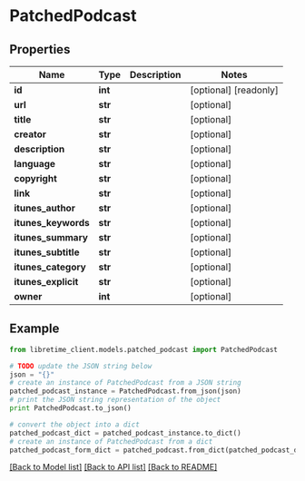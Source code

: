 # PatchedPodcast


## Properties
Name | Type | Description | Notes
------------ | ------------- | ------------- | -------------
**id** | **int** |  | [optional] [readonly] 
**url** | **str** |  | [optional] 
**title** | **str** |  | [optional] 
**creator** | **str** |  | [optional] 
**description** | **str** |  | [optional] 
**language** | **str** |  | [optional] 
**copyright** | **str** |  | [optional] 
**link** | **str** |  | [optional] 
**itunes_author** | **str** |  | [optional] 
**itunes_keywords** | **str** |  | [optional] 
**itunes_summary** | **str** |  | [optional] 
**itunes_subtitle** | **str** |  | [optional] 
**itunes_category** | **str** |  | [optional] 
**itunes_explicit** | **str** |  | [optional] 
**owner** | **int** |  | [optional] 

## Example

```python
from libretime_client.models.patched_podcast import PatchedPodcast

# TODO update the JSON string below
json = "{}"
# create an instance of PatchedPodcast from a JSON string
patched_podcast_instance = PatchedPodcast.from_json(json)
# print the JSON string representation of the object
print PatchedPodcast.to_json()

# convert the object into a dict
patched_podcast_dict = patched_podcast_instance.to_dict()
# create an instance of PatchedPodcast from a dict
patched_podcast_form_dict = patched_podcast.from_dict(patched_podcast_dict)
```
[[Back to Model list]](../README.md#documentation-for-models) [[Back to API list]](../README.md#documentation-for-api-endpoints) [[Back to README]](../README.md)


